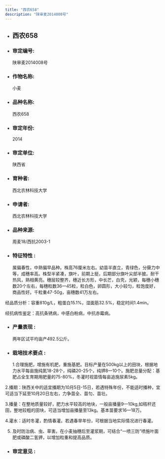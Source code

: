 ```yaml
---
title: "西农658"
description: "陕审麦2014008号"
---
```

* ## 西农658
* ###  审定编号:  
   陕审麦2014008号

*  ### 作物名称:  
   小麦

*   ###  品种名称: 
    西农658

*   ### 审定年份: 
    2014

*   ### 审定单位:  
    陕西省

*   ### 育种者:  
    西北农林科技大学

*   ### 申请者:  
    西北农林科技大学

*   ### 品种来源:  
    周麦18/西抗2003-1

*   ### 特征特性 : 
    属偏春性，中熟偏早品种。株高76厘米左右。幼苗半直立，青绿色，分蘖力中等，成穗率高。株型半紧凑，旗叶，前期上挺，后期部分旗叶尖部半披。耐干热风，熟相黄亮。穗层较整齐，穗近长方形，中长芒，白壳，光颖，每穗小穗数20个左右，每穗粒数36—45粒，粒白色，卵圆形，大小较匀，粒饱度好，商品性好。千粒重47-50g，亩穗数41万左右。
经品质分析：容重810g/L，粗蛋白15.1%，湿面筋32.5%，稳定时间1.4min。
经抗病性鉴定：高抗条锈病，中感白粉病，中抗赤霉病。


*   ### 产量表现 : 
    两年区试平均亩产492.5公斤。

*   ### 栽培技术要点 : 
    1.合理施肥，增施有机肥，重施基肥。目标产量在500kg以上的田块，根据地力水平每亩施纯氮18-28个，纯磷20-25个，纯钾8—10个。施肥总量分配：基肥占全生育期用肥量的75-80%，冬灌时视苗情每亩追施尿素5kg。
2.播期：陕西关中的适宜播期为10月5日-15日，若遇特殊年份，不能适时播种，宜可适当下延至10月20日左右，力争苗全、苗匀、苗壮。
3.播量：在整地质量较好，肥力水平较高的地块，一般亩播量9—10kg,如秸杆还田，整地较粗的田块，可适当增加亩播量至13kg。基本苗要求16—18万。
4.灌水：适时冬灌，酌情春灌。若遇春旱年份，可根据当地实际情况进行春灌。
5. 及时防治病、虫、草害。在小麦抽穗后至灌浆期，可结合“一喷三防”喷施叶面肥或磷酸二氢钾，以增加粒重和提高品质。


*   ### 审定意见 : 
    
